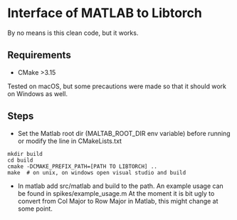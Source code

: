 # Interface of MATLAB to Libtorch
By no means is this clean code, but it works.

## Requirements
* CMake >3.15


Tested on macOS, but some precautions were made so that it should work on Windows as well.

## Steps
* Set the Matlab root dir (MALTAB_ROOT_DIR env variable) before running or modify the line in CMakeLists.txt
```
mkdir build
cd build
cmake -DCMAKE_PREFIX_PATH=[PATH TO LIBTORCH] ..
make  # on unix, on windows open visual studio and build
```
* In matlab add src/matlab and build to the path. An example usage can be found in spikes/example_usage.m
At the moment it is bit ugly to convert from Col Major to Row Major in Matlab, this might change at some point.